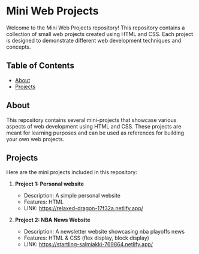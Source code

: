 # Mini Web Projects

Welcome to the Mini Web Projects repository! This repository contains a collection of small web projects created using HTML and CSS. Each project is designed to demonstrate different web development techniques and concepts.

## Table of Contents

- [About](#about)
- [Projects](#projects)

## About

This repository contains several mini-projects that showcase various aspects of web development using HTML and CSS. These projects are meant for learning purposes and can be used as references for building your own web projects.

## Projects

Here are the mini projects included in this repository:

1. **Project 1: Personal website**
   - Description: A simple personal website
   - Features: HTML
   - LINK: https://relaxed-dragon-17f32a.netlify.app/

2. **Project 2: NBA News Website**
   - Description: A newsletter website showcasing nba playoffs news
   - Features: HTML & CSS (flex display, block display)
   - LINK: https://startling-salmiakki-769864.netlify.app/
